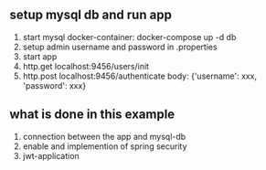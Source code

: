 ## setup mysql db and run app
1. start mysql docker-container: docker-compose up -d db
1. setup admin username and password in .properties
1. start app
1. http.get localhost:9456/users/init
1. http.post localhost:9456/authenticate body: {'username': xxx, 'password': xxx}

## what is done in this example
1. connection between the app and mysql-db
2. enable and implemention of spring security
3. jwt-application